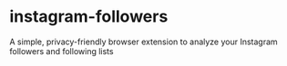 # instagram-followers
A simple, privacy-friendly browser extension to analyze your Instagram followers and following lists
